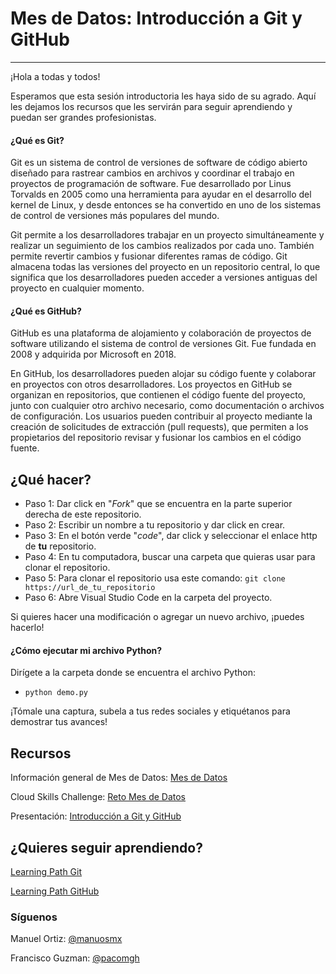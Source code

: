 # Mes de Datos: Introducción a Git y GitHub
---
¡Hola a todas y todos!

Esperamos que esta sesión introductoria les haya sido de su agrado. Aquí les dejamos los recursos que les servirán para seguir aprendiendo y puedan ser grandes profesionistas.

#### ¿Qué es Git?

Git es un sistema de control de versiones de software de código abierto diseñado para rastrear cambios en archivos y coordinar el trabajo en proyectos de programación de software. Fue desarrollado por Linus Torvalds en 2005 como una herramienta para ayudar en el desarrollo del kernel de Linux, y desde entonces se ha convertido en uno de los sistemas de control de versiones más populares del mundo.

Git permite a los desarrolladores trabajar en un proyecto simultáneamente y realizar un seguimiento de los cambios realizados por cada uno. También permite revertir cambios y fusionar diferentes ramas de código. Git almacena todas las versiones del proyecto en un repositorio central, lo que significa que los desarrolladores pueden acceder a versiones antiguas del proyecto en cualquier momento.


#### ¿Qué es GitHub?

GitHub es una plataforma de alojamiento y colaboración de proyectos de software utilizando el sistema de control de versiones Git. Fue fundada en 2008 y adquirida por Microsoft en 2018.

En GitHub, los desarrolladores pueden alojar su código fuente y colaborar en proyectos con otros desarrolladores. Los proyectos en GitHub se organizan en repositorios, que contienen el código fuente del proyecto, junto con cualquier otro archivo necesario, como documentación o archivos de configuración. Los usuarios pueden contribuir al proyecto mediante la creación de solicitudes de extracción (pull requests), que permiten a los propietarios del repositorio revisar y fusionar los cambios en el código fuente.

## ¿Qué hacer?

- Paso 1: Dar click en "*Fork*" que se encuentra en la parte superior derecha de este repositorio.
- Paso 2: Escribir un nombre a tu repositorio y dar click en crear.
- Paso 3: En el botón verde "*code*", dar click y seleccionar el enlace http de **tu** repositorio.
- Paso 4: En tu computadora, buscar una carpeta que quieras usar para clonar el repositorio.
- Paso 5: Para clonar el repositorio usa este comando: ```git clone https://url_de_tu_repositorio```
- Paso 6: Abre Visual Studio Code en la carpeta del proyecto.

Si quieres hacer una modificación o agregar un nuevo archivo, ¡puedes hacerlo!

#### ¿Cómo ejecutar mi archivo Python?

Dirígete a la carpeta donde se encuentra el archivo Python: 

- ```python demo.py```

¡Tómale una captura, subela a tus redes sociales y etiquétanos para demostrar tus avances!

## Recursos

Información general de Mes de Datos: [Mes de Datos](https://aka.ms/MesDeDatos)

Cloud Skills Challenge: [Reto Mes de Datos](https://aka.ms/RetoMesdeDatos)

Presentación: [Introducción a Git y GitHub](./slides/GitGitHubMesdeDatos.pptx)


## ¿Quieres seguir aprendiendo?

[Learning Path Git](https://aka.ms/Mar1IntrotoGit2)

[Learning Path GitHub](https://aka.ms/Mar1IntrotoGitHub2)


### Síguenos

Manuel Ortiz: [@manuosmx](https://instagram.com/manuosmx)

Francisco Guzman: [@pacomgh](https://instagram.com/pacomgh)